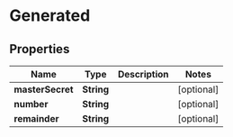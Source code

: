 

# Generated


## Properties

Name | Type | Description | Notes
------------ | ------------- | ------------- | -------------
**masterSecret** | **String** |  |  [optional]
**number** | **String** |  |  [optional]
**remainder** | **String** |  |  [optional]



